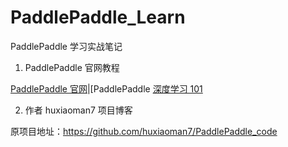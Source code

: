 # PaddlePaddle_Learn

PaddlePaddle 学习实战笔记

1. PaddlePaddle 官网教程

[PaddlePaddle 官网](http://www.paddlepaddle.org/)|[PaddlePaddle 
[深度学习 101](http://www.paddlepaddle.org/docs/develop/book/01.fit_a_line/index.cn.html)

2. 作者 huxiaoman7 项目博客

原项目地址：https://github.com/huxiaoman7/PaddlePaddle_code

